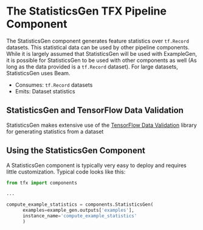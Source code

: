 # The StatisticsGen TFX Pipeline Component

The StatisticsGen component generates feature statistics
over `tf.Record` datasets. This statistical data can be used by other pipeline
components. While it is largely assumed that StatisticsGen will be
used with ExampleGen, it is possible for StatisticsGen to be used with
other components as well (As long as the data provided is a
`tf.Record` dataset). For large datasets, StatisticsGen uses Beam.

* Consumes: `tf.Record` datasets
* Emits: Dataset statistics

## StatisticsGen and TensorFlow Data Validation

StatisticsGen makes extensive use of the [TensorFlow Data Validation](tfdv.md) library for
generating statistics from a dataset

## Using the StatisticsGen Component

A StatisticsGen component is typically very easy to deploy and
requires little
customization. Typical code looks like this:

```python
from tfx import components

...

compute_example_statistics = components.StatisticsGen(
      examples=example_gen.outputs['examples'],
      instance_name='compute_example_statistics'
      )
```
